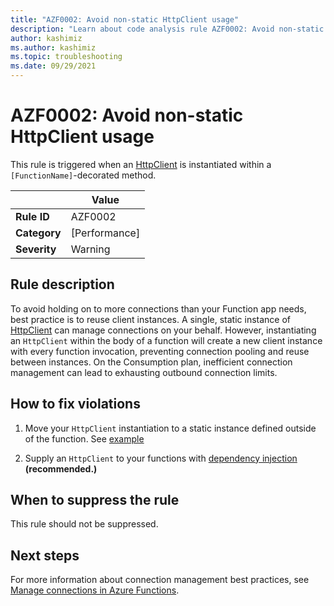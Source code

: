 ```yaml
---
title: "AZF0002: Avoid non-static HttpClient usage"
description: "Learn about code analysis rule AZF0002: Avoid non-static HttpClient usage"
author: kashimiz
ms.author: kashimiz
ms.topic: troubleshooting
ms.date: 09/29/2021
---
```


# AZF0002: Avoid non-static HttpClient usage

This rule is triggered when an [HttpClient](/dotnet/api/system.net.http.httpclient?view=netcore-3.1&preserve-view=true) is instantiated within a `[FunctionName]`-decorated method.

| | Value |
|-|-|
| **Rule ID** |AZF0002|
| **Category** |[Performance]|
| **Severity** |Warning|

## Rule description

To avoid holding on to more connections than your Function app needs, best practice is to reuse client instances. A single, static instance of [HttpClient](/dotnet/api/system.net.http.httpclient?view=netcore-3.1&preserve-view=true) can manage connections on your behalf. However, instantiating an `HttpClient` within the body of a function will create a new client instance with every function invocation, preventing connection pooling and reuse between instances. On the Consumption plan, inefficient connection management can lead to exhausting outbound connection limits.

## How to fix violations

1. Move your `HttpClient` instantiation to a static instance defined outside of the function. See [example](../../manage-connections?tabs=csharp#http-requests)

2. Supply an `HttpClient` to your functions with [dependency injection](../../functions-dotnet-dependency-injection) **(recommended.)**

## When to suppress the rule

This rule should not be suppressed.

## Next steps

For more information about connection management best practices, see [Manage connections in Azure Functions](../../manage-connections).
